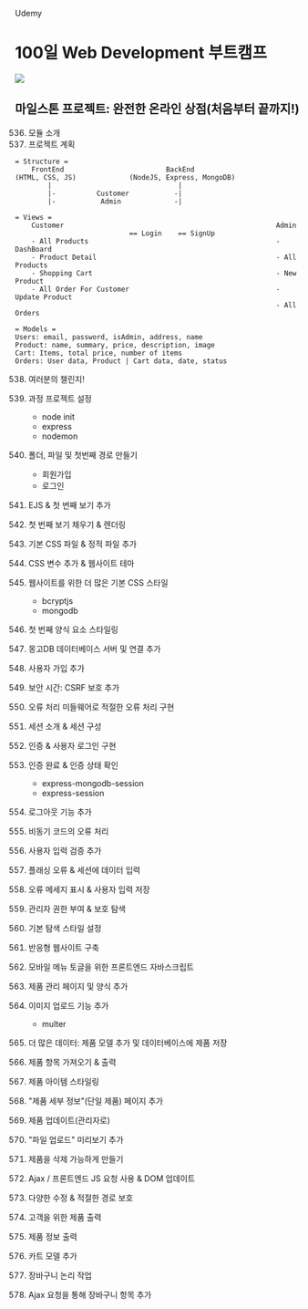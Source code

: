 Udemy

# 100일 Web Development 부트캠프

[<img src="https://img.shields.io/badge/github-%23121011.svg?style=for-the-badge&logo=github&logoColor=white" />](https://github.com/academind/100-days-of-web-development/)

## 마일스톤 프로젝트: 완전한 온라인 상점(처음부터 끝까지!)

536. 모듈 소개
537. 프로젝트 계획

```
= Structure =
    FrontEnd                         BackEnd
(HTML, CSS, JS)             (NodeJS, Express, MongoDB)
        |                               |
        |-          Customer           -|
        |-           Admin             -|
```

```
= Views =
    Customer                                                    Admin
                            == Login    == SignUp
    - All Products                                              - DashBoard
    - Product Detail                                            - All Products
    - Shopping Cart                                             - New Product
    - All Order For Customer                                    - Update Product
                                                                - All Orders
```

```
= Models =
Users: email, password, isAdmin, address, name
Product: name, summary, price, description, image
Cart: Items, total price, number of items
Orders: User data, Product | Cart data, date, status
```

538. 여러분의 챌린지!
539. 과정 프로젝트 설정

     - node init
     - express
     - nodemon

540. 폴더, 파일 및 첫번째 경로 만들기

     - 회원가입
     - 로그인

541. EJS & 첫 번째 보기 추가
542. 첫 번째 보기 채우기 & 렌더링
543. 기본 CSS 파일 & 정적 파일 추가
544. CSS 변수 추가 & 웹사이트 테마
545. 웹사이트를 위한 더 많은 기본 CSS 스타일

     - bcryptjs
     - mongodb

546. 첫 번째 양식 요소 스타일링
547. 몽고DB 데이터베이스 서버 및 연결 추가
548. 사용자 가입 추가
549. 보안 시간: CSRF 보호 추가
550. 오류 처리 미들웨어로 적절한 오류 처리 구현
551. 세션 소개 & 세션 구성
552. 인증 & 사용자 로그인 구현
553. 인증 완료 & 인증 상태 확인

     - express-mongodb-session
     - express-session

554. 로그아웃 기능 추가
555. 비동기 코드의 오류 처리
556. 사용자 입력 검증 추가
557. 플래싱 오류 & 세션에 데이터 입력
558. 오류 메세지 표시 & 사용자 입력 저장
559. 관리자 권한 부여 & 보호 탐색
560. 기본 탐색 스타일 설정
561. 반응형 웹사이트 구축
562. 모바일 메뉴 토글을 위한 프론트엔드 자바스크립트
563. 제품 관리 페이지 및 양식 추가
564. 이미지 업로드 기능 추가

     - multer

565. 더 많은 데이터: 제품 모델 추가 및 데이터베이스에 제품 저장
566. 제품 항목 가져오기 & 출력
567. 제품 아이템 스타일링
568. "제품 세부 정보"(단일 제품) 페이지 추가
569. 제품 업데이트(관리자로)
570. "파일 업로드" 미리보기 추가
571. 제품을 삭제 가능하게 만들기
572. Ajax / 프론트엔드 JS 요청 사용 & DOM 업데이트
573. 다양한 수정 & 적절한 경로 보호
574. 고객을 위한 제품 출력
575. 제품 정보 출력
576. 카트 모델 추가
577. 장바구니 논리 작업
578. Ajax 요청을 통해 장바구니 항목 추가
